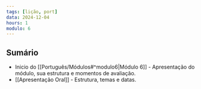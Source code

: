 ```yaml
---
tags: [lição, port]
data: 2024-12-04
hours: 1
modulo: 6
---
```


## Sumário
- Inicio do [[Português/Módulos#^modulo6|Módulo 6]] - Apresentação do módulo, sua estrutura e momentos de avaliação.
- [[Apresentação Oral]] - Estrutura, temas e datas.
